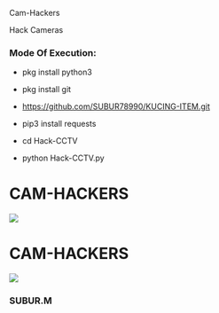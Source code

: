  Cam-Hackers

Hack Cameras

<h3> Mode Of Execution: </h3>

* pkg install python3

* pkg install git

* https://github.com/SUBUR78990/KUCING-ITEM.git

* pip3 install requests

* cd Hack-CCTV

* python Hack-CCTV.py

# CAM-HACKERS

<img src="http://http://https://github.com/SUBUR78990/KUCING-ITEM.git/blob/master/camfoto.png">

# CAM-HACKERS

<img src="https://https://github.com/SUBUR78990/KUCING-ITEM.git/blob/master/camfoto2.png">


<h3> SUBUR.M </h3>
